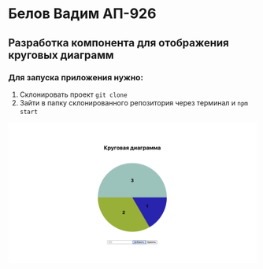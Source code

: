 # Белов Вадим АП-926
## Разработка компонента для отображения круговых диаграмм

### Для запуска приложения нужно:
1) Склонировать проект `git clone`
2) Зайти в папку склонированного репозитория через терминал и `npm start`

![alt Скриншот Задания](src/img/1.png)
